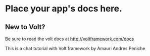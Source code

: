 # Place your app's docs here.

## New to Volt?
Be sure to read the volt docs at http://voltframework.com/docs


This is a chat tutorial with Volt framework by Amauri Andres Peniche
